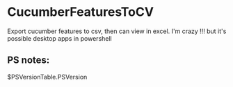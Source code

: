 # CucumberFeaturesToCV
Export cucumber features to csv, then can view in excel. I'm crazy !!! but it's possible desktop apps in powershell

PS notes:
---------
$PSVersionTable.PSVersion